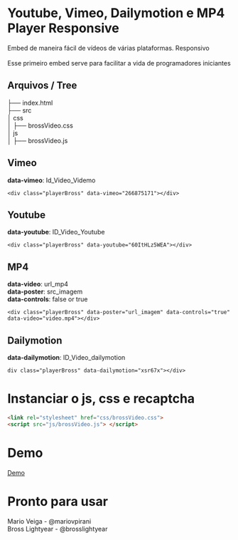 # Youtube, Vimeo, Dailymotion e MP4 Player Responsive
Embed de maneira fácil de vídeos de várias plataformas. Responsivo<br>
<br>
Esse primeiro embed serve para facilitar a vida de programadores iniciantes
## Arquivos / Tree

├── index.html<br>
├── src<br>
│   css<br>
│   ├── brossVideo.css<br>
│   js<br>
│   ├── brossVideo.js<br>


## Vimeo

**data-vimeo**: Id_Video_Videmo

``` <div class="playerBross" data-vimeo="266875171"></div> ```

## Youtube

**data-youtube**: ID_Video_Youtube


``` <div class="playerBross" data-youtube="60ItHLz5WEA"></div> ```

## MP4

**data-video**: url_mp4<br>
**data-poster**: src_imagem<br>
**data-controls**: false or true<br>


``` <div class="playerBross" data-poster="url_imagem" data-controls="true" data-video="video.mp4"></div> ```

## Dailymotion

**data-dailymotion**: ID_Video_dailymotion


``` div class="playerBross" data-dailymotion="xsr67x"></div> ```


# Instanciar o js, css e recaptcha
```HTML
<link rel="stylesheet" href="css/brossVideo.css">
<script src="js/brossVideo.js"> </script>
```
# Demo

[Demo](https://www.tosempreai.com.br/git/brossplayer/)


# Pronto para usar
Mario Veiga - @mariovpirani<br>
Bross Lightyear - @brosslightyear<br>